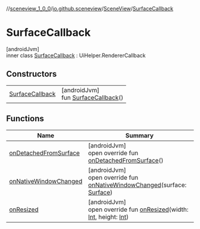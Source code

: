 //[sceneview_1_0_0](../../../../index.md)/[io.github.sceneview](../../index.md)/[SceneView](../index.md)/[SurfaceCallback](index.md)

# SurfaceCallback

[androidJvm]\
inner class [SurfaceCallback](index.md) : UiHelper.RendererCallback

## Constructors

| | |
|---|---|
| [SurfaceCallback](-surface-callback.md) | [androidJvm]<br>fun [SurfaceCallback](-surface-callback.md)() |

## Functions

| Name | Summary |
|---|---|
| [onDetachedFromSurface](on-detached-from-surface.md) | [androidJvm]<br>open override fun [onDetachedFromSurface](on-detached-from-surface.md)() |
| [onNativeWindowChanged](on-native-window-changed.md) | [androidJvm]<br>open override fun [onNativeWindowChanged](on-native-window-changed.md)(surface: [Surface](https://developer.android.com/reference/kotlin/android/view/Surface.html)) |
| [onResized](on-resized.md) | [androidJvm]<br>open override fun [onResized](on-resized.md)(width: [Int](https://kotlinlang.org/api/latest/jvm/stdlib/kotlin/-int/index.html), height: [Int](https://kotlinlang.org/api/latest/jvm/stdlib/kotlin/-int/index.html)) |
